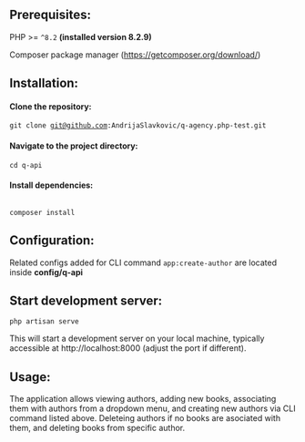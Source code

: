 <h2>Prerequisites:</h2>

PHP >= <code>^8.2</code> <strong>(installed version 8.2.9)</strong>

Composer package manager (https://getcomposer.org/download/)

<h2>Installation:</h2>

<h4>Clone the repository:</h4>

<code>git clone git@github.com:AndrijaSlavkovic/q-agency.php-test.git</code>

<h4>Navigate to the project directory:</h4>


<code>cd q-api</code>

<h4>Install dependencies:</h4>

<code>
composer install
</code>

<h2>Configuration:</h2>
Related configs added for CLI command <code>app:create-author</code> are located inside <strong>config/q-api</strong>

<h2>Start development server:</h2>

<code>php artisan serve</code>

This will start a development server on your local machine, typically accessible at http://localhost:8000 (adjust the port if different).

<h2>Usage:</h2>

The application allows viewing authors, adding new books, associating them with authors from a dropdown menu, and creating new authors via CLI command listed above. Deleteing authors if no books are asociated with them, and deleting books from specific author.
